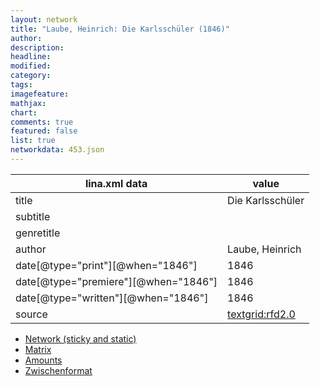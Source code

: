 ```yaml
---
layout: network
title: "Laube, Heinrich: Die Karlsschüler (1846)"
author:
description:
headline:
modified:
category:
tags:
imagefeature: 
mathjax: 
chart: 
comments: true
featured: false
list: true
networkdata: 453.json
---
```

lina.xml data  | value
------------- | -------------
title|Die Karlsschüler
subtitle|
genretitle|
author|Laube, Heinrich
date[@type="print"][@when="1846"]|1846
date[@type="premiere"][@when="1846"]|1846
date[@type="written"][@when="1846"]|1846
source|[textgrid:rfd2.0](https://textgridlab.org/1.0/tgcrud-public/rest/textgrid:rfd2.0/data)



* [Network (sticky and static)](/linas/network453)
* [Matrix](/linas/matrix453)
* [Amounts](/linas/amount453)
* [Zwischenformat](/linas/lina453 )
